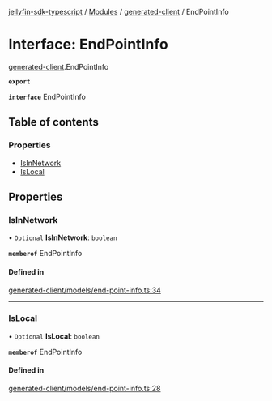 [jellyfin-sdk-typescript](../README.md) / [Modules](../modules.md) / [generated-client](../modules/generated_client.md) / EndPointInfo

# Interface: EndPointInfo

[generated-client](../modules/generated_client.md).EndPointInfo

**`export`**

**`interface`** EndPointInfo

## Table of contents

### Properties

- [IsInNetwork](generated_client.EndPointInfo.md#isinnetwork)
- [IsLocal](generated_client.EndPointInfo.md#islocal)

## Properties

### IsInNetwork

• `Optional` **IsInNetwork**: `boolean`

**`memberof`** EndPointInfo

#### Defined in

[generated-client/models/end-point-info.ts:34](https://github.com/thornbill/jellyfin-sdk-typescript/blob/644c849/src/generated-client/models/end-point-info.ts#L34)

___

### IsLocal

• `Optional` **IsLocal**: `boolean`

**`memberof`** EndPointInfo

#### Defined in

[generated-client/models/end-point-info.ts:28](https://github.com/thornbill/jellyfin-sdk-typescript/blob/644c849/src/generated-client/models/end-point-info.ts#L28)
